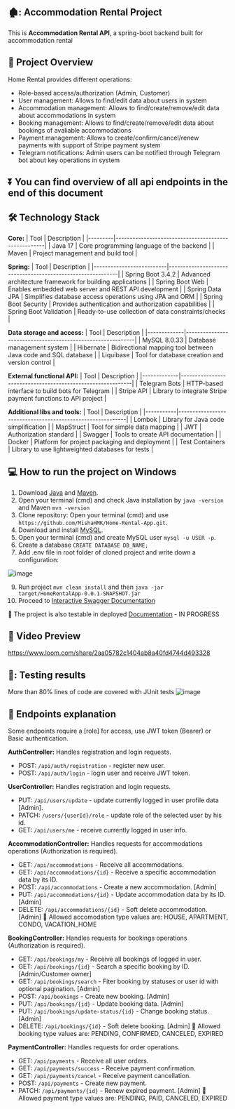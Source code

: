 ## 🏚️: **Accommodation Rental Project**

This is **Accommodation Rental API**, a spring-boot backend built for accommodation rental

## :mag_right: **Project Overview**

Home Rental provides different operations:
- Role-based access/authorization (Admin, Customer) 
- User management: Allows to find/edit data about users in system
- Accommodation management: Allows to find/create/remove/edit data about accommodations in system
- Booking management: Allows to find/create/remove/edit data about bookings of avaliable accommodations
- Payment management: Allows to create/confirm/cancel/renew payments with support of Stripe payment system
- Telegram notifications: Admin users can be notified through Telegram bot about key operations in system

## ⏬ You can find overview of all api endpoints in the end of this document

## :hammer_and_wrench: **Technology Stack**
**Core:**
| Tool    | Description                                         |
|---------|-----------------------------------------------------|
| Java 17 | Core programming language of the backend            |
| Maven   | Project management and build tool                   |

**Spring:**
| Tool                     | Description                                                |
|--------------------------|------------------------------------------------------------|
| Spring Boot 3.4.2     | Advanced architecture framework for building applications |
| Spring Boot Web      | Enables embedded web server and REST API development       |
| Spring Data JPA     | Simplifies database access operations using JPA and ORM    |
| Spring Boot Security   | Provides authentication and authorization capabilities    |
| Spring Boot Validation | Ready-to-use collection of data constraints/checks         |

**Data storage and access:**
| Tool        | Description                                                |
|-------------|------------------------------------------------------------|
| MySQL 8.0.33 | Database management system                                 |
| Hibernate   | Bidirectional mapping tool between Java code and SQL database |
| Liquibase   | Tool for database creation and version control             |

**External functional API:**
| Tool        | Description                                                |
|-------------|------------------------------------------------------------|
| Telegram Bots | HTTP-based interface to build bots for Telegram          |
| Stripe API | Library to integrate Stripe payment functions to API project |


**Additional libs and tools:**
 | Tool      | Description                                               |
|-----------|-----------------------------------------------------------|
| Lombok    | Library for Java code simplification                      |
| MapStruct | Tool for simple data mapping                              |
| JWT       | Authorization standard                                     |
| Swagger   | Tools to create API documentation                         |
| Docker    | Platform for project packaging and deployment             |
| Test Containers    | Library to use lightweighted databases for tests |

## :computer: **How to run the project on Windows**
1. Download [Java](https://www.oracle.com/java/technologies/javase/jdk17-archive-downloads.html) and [Maven](https://maven.apache.org/install.html).
2. Open your terminal (cmd) and check Java installation by `java -version` and Maven `mvn -version`
3. Clone repository: Open your terminal (cmd) and use `https://github.com/MishaHMK/Home-Rental-App.git`.
4. Download and install [MySQL](https://dev.mysql.com/downloads/installer/).
5. Open your terminal (cmd) and create MySQL user `mysql -u USER -p`.
6. Create a database `CREATE DATABASE DB_NAME;`
7. Add .env file in root folder of cloned project and write down a configuration:

![image](https://github.com/user-attachments/assets/3c40722e-94c5-47bb-9731-cafbdfd2004a)

9. Run project `mvn clean install` and then `java -jar target/HomeRentalApp-0.0.1-SNAPSHOT.jar`
10. Proceed to [Interactive Swagger Documentation](http://localhost:8080/api/swagger-ui/index.html)

🔸 The project is also testable in deployed [Documentation](SOON) - IN PROGRESS

## :movie_camera: **Video Preview**
https://www.loom.com/share/2aa05782c1404ab8a40fd4744d493328

## 🧪: **Testing results**
More than 80% lines of code are covered with JUnit tests
![image](https://github.com/user-attachments/assets/98cf2fdd-b8f1-405f-8c66-c0659460ea5d)

## :page_facing_up: **Endpoints explanation**

Some endpoints require a [role] for access, use JWT token (Bearer) or Basic authentication.

**AuthController:** Handles registration and login requests.
- POST: `/api/auth/registration` - register new user.
- POST: `/api/auth/login` - login user and receive JWT token.

**UserController:** Handles registration and login requests.
- PUT: `/api/users/update` - update currently logged in user profile data [Admin].
- PATCH: `/users/{userId}/role` - update role of the selected user by his id.
- GET: `/api/users/me` - receive currently logged in user info.

**AccommodationController:** Handles requests for accommodations operations (Authorization is required).
- GET: `/api/accommodations` - Receive all accommodations.
- GET: `/api/accommodations/{id}` - Receive a specific accommodation data by its ID.
- POST: `/api/accommodations` - Create a new accommodation. [Admin]
- PUT: `/api/accommodations/{id}` - Update accommodation data by its ID. [Admin]
- DELETE: `/api/accommodations/{id}` - Soft delete accommodation. [Admin]
🔸 Allowed accomodation type values are: HOUSE, APARTMENT, CONDO, VACATION_HOME

**BookingController:** Handles requests for bookings operations (Authorization is required). 
- GET: `/api/bookings/my` - Receive all bookings of logged in user.
- GET: `/api/bookings/{id}` - Search a specific booking by ID. [Admin/Customer owner]
- GET: `/api/bookings/search` - Fiter booking by statuses or user id with optional pagination. [Admin]
- POST: `/api/bookings` - Create new booking. [Admin]
- PUT: `/api/bookings/{id}` - Update booking data. [Admin]
- PUT: `/api/bookings/update-status/{id}` - Change booking status. [Admin]
- DELETE: `/api/bookings/{id}` - Soft delete booking. [Admin]
🔸 Allowed booking type values are: PENDING, CONFIRMED, CANCELED, EXPIRED

**PaymentController:** Handles requests for order operations.
- GET: `/api/payments` - Receive all user orders.
- GET: `/api/payments/success` - Receive payment confirmation.
- GET: `/api/payments/cancel` - Receive payment cancellation.
- POST: `/api/payments` - Create new payment.
- PATCH: `/api/payments/{id}` - Renew expired payment. [Admin]
🔸 Allowed payment type values are: PENDING, PAID, CANCELED, EXPIRED
